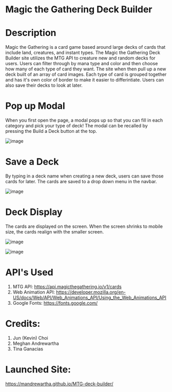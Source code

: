 # Magic the Gathering Deck Builder

# Description

Magic the Gathering is a card game based around large decks of cards that include land, creatures, and instant types. The Magic the Gathering Deck Builder site utilizes the MTG API to creature new and random decks for users. Users can filter through by mana type and color and then choose how many of each type of card they want. The site when then pull up a new deck built of an array of card images. Each type of card is grouped together and has it's own color of border to make it easier to differintiate. Users can also save their decks to look at later. 

# Pop up Modal

When you first open the page, a modal pops up so that you can fill in each category and pick your type of deck! The modal can be recalled by pressing the Build a Deck button at the top. 

![image](https://user-images.githubusercontent.com/84876493/125176132-f60ed800-e185-11eb-9cfa-6f54f4a49ca4.png)


# Save a Deck
By typing in a deck name when creating a new deck, users can save those cards for later. The cards are saved to a drop down menu in the navbar. 

![image](https://user-images.githubusercontent.com/84876493/125176182-5c93f600-e186-11eb-98b4-784d7617d411.png)


# Deck Display

The cards are displayed on the screen. When the screen shrinks to mobile size, the cards realign with the smaller screen. 

![image](https://user-images.githubusercontent.com/84876493/125176206-80efd280-e186-11eb-83f0-666ef6f4f345.png)

![image](https://user-images.githubusercontent.com/84876493/125176177-51d96100-e186-11eb-97cd-390e8d48a41d.png)

# API's Used

1. MTG API: https://api.magicthegathering.io/v1/cards
2. Web Animation API: https://developer.mozilla.org/en-US/docs/Web/API/Web_Animations_API/Using_the_Web_Animations_API
3. Google Fonts: https://fonts.google.com/

# Credits:
1. Jun (Kevin) Choi
2. Meghan Andrewartha
3. Tina Ganacias

# Launched Site:
https://mandrewartha.github.io/MTG-deck-builder/
